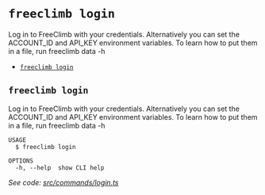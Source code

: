 `freeclimb login`
=================

Log in to FreeClimb with your credentials. Alternatively you can set the ACCOUNT_ID and API_KEY environment variables. To learn how to put them in a file, run freeclimb data -h

* [`freeclimb login`](#freeclimb-login)

## `freeclimb login`

Log in to FreeClimb with your credentials. Alternatively you can set the ACCOUNT_ID and API_KEY environment variables. To learn how to put them in a file, run freeclimb data -h

```
USAGE
  $ freeclimb login

OPTIONS
  -h, --help  show CLI help
```

_See code: [src/commands/login.ts](https://github.com/FreeClimbAPI/freeclimb-cli/blob/v0.2.2/src/commands/login.ts)_
